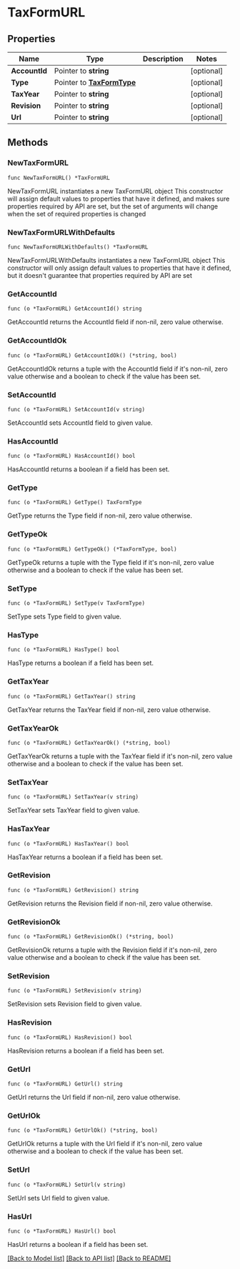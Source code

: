 # TaxFormURL

## Properties

Name | Type | Description | Notes
------------ | ------------- | ------------- | -------------
**AccountId** | Pointer to **string** |  | [optional] 
**Type** | Pointer to [**TaxFormType**](TaxFormType.md) |  | [optional] 
**TaxYear** | Pointer to **string** |  | [optional] 
**Revision** | Pointer to **string** |  | [optional] 
**Url** | Pointer to **string** |  | [optional] 

## Methods

### NewTaxFormURL

`func NewTaxFormURL() *TaxFormURL`

NewTaxFormURL instantiates a new TaxFormURL object
This constructor will assign default values to properties that have it defined,
and makes sure properties required by API are set, but the set of arguments
will change when the set of required properties is changed

### NewTaxFormURLWithDefaults

`func NewTaxFormURLWithDefaults() *TaxFormURL`

NewTaxFormURLWithDefaults instantiates a new TaxFormURL object
This constructor will only assign default values to properties that have it defined,
but it doesn't guarantee that properties required by API are set

### GetAccountId

`func (o *TaxFormURL) GetAccountId() string`

GetAccountId returns the AccountId field if non-nil, zero value otherwise.

### GetAccountIdOk

`func (o *TaxFormURL) GetAccountIdOk() (*string, bool)`

GetAccountIdOk returns a tuple with the AccountId field if it's non-nil, zero value otherwise
and a boolean to check if the value has been set.

### SetAccountId

`func (o *TaxFormURL) SetAccountId(v string)`

SetAccountId sets AccountId field to given value.

### HasAccountId

`func (o *TaxFormURL) HasAccountId() bool`

HasAccountId returns a boolean if a field has been set.

### GetType

`func (o *TaxFormURL) GetType() TaxFormType`

GetType returns the Type field if non-nil, zero value otherwise.

### GetTypeOk

`func (o *TaxFormURL) GetTypeOk() (*TaxFormType, bool)`

GetTypeOk returns a tuple with the Type field if it's non-nil, zero value otherwise
and a boolean to check if the value has been set.

### SetType

`func (o *TaxFormURL) SetType(v TaxFormType)`

SetType sets Type field to given value.

### HasType

`func (o *TaxFormURL) HasType() bool`

HasType returns a boolean if a field has been set.

### GetTaxYear

`func (o *TaxFormURL) GetTaxYear() string`

GetTaxYear returns the TaxYear field if non-nil, zero value otherwise.

### GetTaxYearOk

`func (o *TaxFormURL) GetTaxYearOk() (*string, bool)`

GetTaxYearOk returns a tuple with the TaxYear field if it's non-nil, zero value otherwise
and a boolean to check if the value has been set.

### SetTaxYear

`func (o *TaxFormURL) SetTaxYear(v string)`

SetTaxYear sets TaxYear field to given value.

### HasTaxYear

`func (o *TaxFormURL) HasTaxYear() bool`

HasTaxYear returns a boolean if a field has been set.

### GetRevision

`func (o *TaxFormURL) GetRevision() string`

GetRevision returns the Revision field if non-nil, zero value otherwise.

### GetRevisionOk

`func (o *TaxFormURL) GetRevisionOk() (*string, bool)`

GetRevisionOk returns a tuple with the Revision field if it's non-nil, zero value otherwise
and a boolean to check if the value has been set.

### SetRevision

`func (o *TaxFormURL) SetRevision(v string)`

SetRevision sets Revision field to given value.

### HasRevision

`func (o *TaxFormURL) HasRevision() bool`

HasRevision returns a boolean if a field has been set.

### GetUrl

`func (o *TaxFormURL) GetUrl() string`

GetUrl returns the Url field if non-nil, zero value otherwise.

### GetUrlOk

`func (o *TaxFormURL) GetUrlOk() (*string, bool)`

GetUrlOk returns a tuple with the Url field if it's non-nil, zero value otherwise
and a boolean to check if the value has been set.

### SetUrl

`func (o *TaxFormURL) SetUrl(v string)`

SetUrl sets Url field to given value.

### HasUrl

`func (o *TaxFormURL) HasUrl() bool`

HasUrl returns a boolean if a field has been set.


[[Back to Model list]](../README.md#documentation-for-models) [[Back to API list]](../README.md#documentation-for-api-endpoints) [[Back to README]](../README.md)


